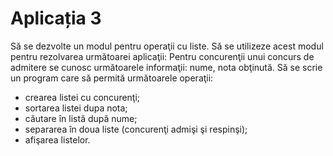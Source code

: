 # Aplicația 3
Să se dezvolte un modul pentru operaţii cu liste. Să se utilizeze acest modul pentru
rezolvarea următoarei aplicaţii:
Pentru concurenţii unui concurs de admitere se cunosc următoarele informaţii:
nume, nota obţinută. Să se scrie un program care să permită următoarele operaţii:
* crearea listei cu concurenţi;
* sortarea listei dupa nota;
* căutare în listă după nume;
* separarea în doua liste (concurenţi admişi şi respinşi);
* afişarea listelor.
